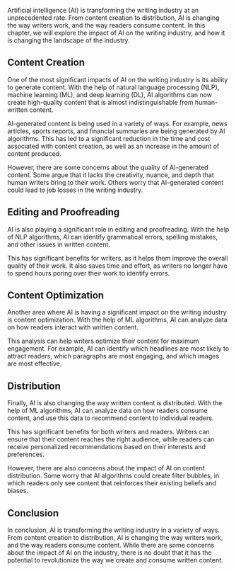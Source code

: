 
Artificial intelligence (AI) is transforming the writing industry at an unprecedented rate. From content creation to distribution, AI is changing the way writers work, and the way readers consume content. In this chapter, we will explore the impact of AI on the writing industry, and how it is changing the landscape of the industry.

Content Creation
----------------

One of the most significant impacts of AI on the writing industry is its ability to generate content. With the help of natural language processing (NLP), machine learning (ML), and deep learning (DL), AI algorithms can now create high-quality content that is almost indistinguishable from human-written content.

AI-generated content is being used in a variety of ways. For example, news articles, sports reports, and financial summaries are being generated by AI algorithms. This has led to a significant reduction in the time and cost associated with content creation, as well as an increase in the amount of content produced.

However, there are some concerns about the quality of AI-generated content. Some argue that it lacks the creativity, nuance, and depth that human writers bring to their work. Others worry that AI-generated content could lead to job losses in the writing industry.

Editing and Proofreading
------------------------

AI is also playing a significant role in editing and proofreading. With the help of NLP algorithms, AI can identify grammatical errors, spelling mistakes, and other issues in written content.

This has significant benefits for writers, as it helps them improve the overall quality of their work. It also saves time and effort, as writers no longer have to spend hours poring over their work to identify errors.

Content Optimization
--------------------

Another area where AI is having a significant impact on the writing industry is content optimization. With the help of ML algorithms, AI can analyze data on how readers interact with written content.

This analysis can help writers optimize their content for maximum engagement. For example, AI can identify which headlines are most likely to attract readers, which paragraphs are most engaging, and which images are most effective.

Distribution
------------

Finally, AI is also changing the way written content is distributed. With the help of ML algorithms, AI can analyze data on how readers consume content, and use this data to recommend content to individual readers.

This has significant benefits for both writers and readers. Writers can ensure that their content reaches the right audience, while readers can receive personalized recommendations based on their interests and preferences.

However, there are also concerns about the impact of AI on content distribution. Some worry that AI algorithms could create filter bubbles, in which readers only see content that reinforces their existing beliefs and biases.

Conclusion
----------

In conclusion, AI is transforming the writing industry in a variety of ways. From content creation to distribution, AI is changing the way writers work, and the way readers consume content. While there are some concerns about the impact of AI on the industry, there is no doubt that it has the potential to revolutionize the way we create and consume written content.
